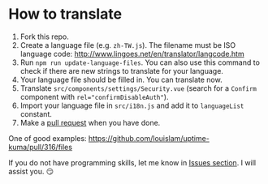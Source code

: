 # How to translate

1. Fork this repo.
2. Create a language file (e.g. `zh-TW.js`). The filename must be ISO language code: http://www.lingoes.net/en/translator/langcode.htm
3. Run `npm run update-language-files`. You can also use this command to check if there are new strings to translate for your language.
4. Your language file should be filled in. You can translate now.
5. Translate `src/components/settings/Security.vue` (search for a `Confirm` component with `rel="confirmDisableAuth"`).
6. Import your language file in `src/i18n.js` and add it to `languageList` constant.
7. Make a [pull request](https://github.com/louislam/uptime-kuma/pulls) when you have done.

One of good examples:
https://github.com/louislam/uptime-kuma/pull/316/files

If you do not have programming skills, let me know in [Issues section](https://github.com/louislam/uptime-kuma/issues). I will assist you. 😏
